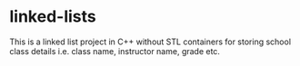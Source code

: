 # linked-lists
This is a linked list project in C++ without STL containers for storing school class details i.e. class name, instructor name, grade etc.
